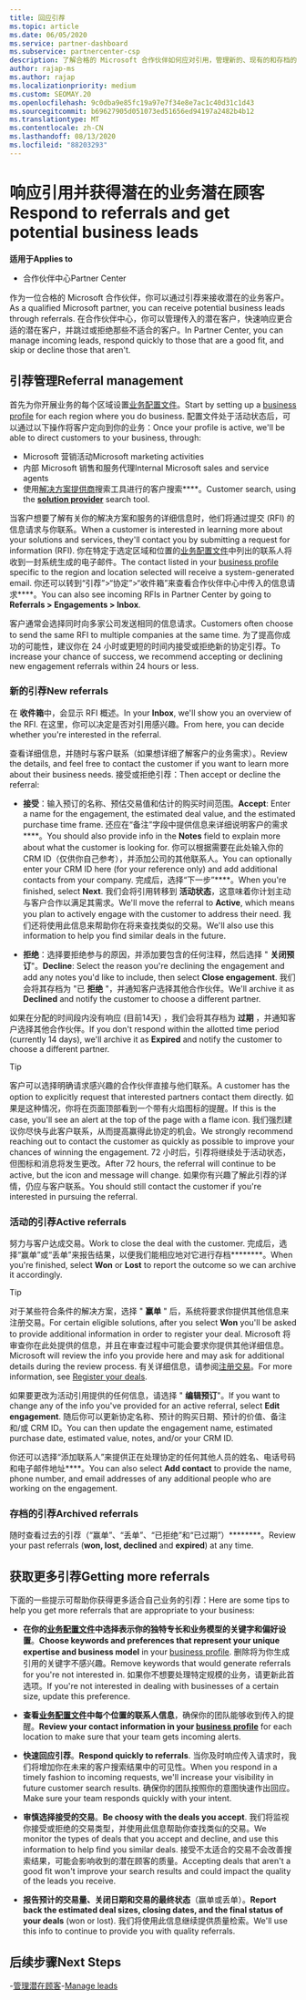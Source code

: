 ```yaml
---
title: 回应引荐
ms.topic: article
ms.date: 06/05/2020
ms.service: partner-dashboard
ms.subservice: partnercenter-csp
description: 了解合格的 Microsoft 合作伙伴如何应对引用，管理新的、现有的和存档的引用，并在将来获取更多的推荐。
author: rajap-ms
ms.author: rajap
ms.localizationpriority: medium
ms.custom: SEOMAY.20
ms.openlocfilehash: 9c0dba9e85fc19a97e7f34e8e7ac1c40d31c1d43
ms.sourcegitcommit: b69627905d051073ed51656ed94197a2482b4b12
ms.translationtype: MT
ms.contentlocale: zh-CN
ms.lasthandoff: 08/13/2020
ms.locfileid: "88203293"
---
```

# <a name="respond-to-referrals-and-get-potential-business-leads"></a><span data-ttu-id="96200-103">响应引用并获得潜在的业务潜在顾客</span><span class="sxs-lookup"><span data-stu-id="96200-103">Respond to referrals and get potential business leads</span></span>

<span data-ttu-id="96200-104">**适用于**</span><span class="sxs-lookup"><span data-stu-id="96200-104">**Applies to**</span></span>

- <span data-ttu-id="96200-105">合作伙伴中心</span><span class="sxs-lookup"><span data-stu-id="96200-105">Partner Center</span></span>

<span data-ttu-id="96200-106">作为一位合格的 Microsoft 合作伙伴，你可以通过引荐来接收潜在的业务客户。</span><span class="sxs-lookup"><span data-stu-id="96200-106">As a qualified Microsoft partner, you can receive potential business leads through referrals.</span></span> <span data-ttu-id="96200-107">在合作伙伴中心，你可以管理传入的潜在客户，快速响应更合适的潜在客户，并跳过或拒绝那些不适合的客户。</span><span class="sxs-lookup"><span data-stu-id="96200-107">In Partner Center, you can manage incoming leads, respond quickly to those that are a good fit, and skip or decline those that aren't.</span></span> 

## <a name="referral-management"></a><span data-ttu-id="96200-108">引荐管理</span><span class="sxs-lookup"><span data-stu-id="96200-108">Referral management</span></span>

<span data-ttu-id="96200-109">首先为你开展业务的每个区域设置[业务配置文件](create-a-marketing-profile.md)。</span><span class="sxs-lookup"><span data-stu-id="96200-109">Start by setting up a [business profile](create-a-marketing-profile.md) for each region where you do business.</span></span> <span data-ttu-id="96200-110">配置文件处于活动状态后，可以通过以下操作将客户定向到你的业务：</span><span class="sxs-lookup"><span data-stu-id="96200-110">Once your profile is active, we'll be able to direct customers to your business, through:</span></span>

- <span data-ttu-id="96200-111">Microsoft 营销活动</span><span class="sxs-lookup"><span data-stu-id="96200-111">Microsoft marketing activities</span></span>
- <span data-ttu-id="96200-112">内部 Microsoft 销售和服务代理</span><span class="sxs-lookup"><span data-stu-id="96200-112">Internal Microsoft sales and service agents</span></span>
- <span data-ttu-id="96200-113">使用[解决方案提供商](https://www.microsoft.com/solution-providers/home)搜索工具进行的客户搜索\*\*\*\*。</span><span class="sxs-lookup"><span data-stu-id="96200-113">Customer search, using the **[solution provider](https://www.microsoft.com/solution-providers/home)** search tool.</span></span>

<span data-ttu-id="96200-114">当客户想要了解有关你的解决方案和服务的详细信息时，他们将通过提交 (RFI) 的信息请求与你联系。</span><span class="sxs-lookup"><span data-stu-id="96200-114">When a customer is interested in learning more about your solutions and services, they'll contact you by submitting a request for information (RFI).</span></span> <span data-ttu-id="96200-115">你在特定于选定区域和位置的[业务配置文件](create-a-marketing-profile.md)中列出的联系人将收到一封系统生成的电子邮件。</span><span class="sxs-lookup"><span data-stu-id="96200-115">The contact listed in your [business profile](create-a-marketing-profile.md) specific to the region and location selected will receive a system-generated email.</span></span> <span data-ttu-id="96200-116">你还可以转到“引荐”>“协定”>“收件箱”来查看合作伙伴中心中传入的信息请求\*\*\*\*。</span><span class="sxs-lookup"><span data-stu-id="96200-116">You can also see incoming RFIs in Partner Center by going to **Referrals > Engagements > Inbox**.</span></span>

<span data-ttu-id="96200-117">客户通常会选择同时向多家公司发送相同的信息请求。</span><span class="sxs-lookup"><span data-stu-id="96200-117">Customers often choose to send the same RFI to multiple companies at the same time.</span></span> <span data-ttu-id="96200-118">为了提高你成功的可能性，建议你在 24 小时或更短的时间内接受或拒绝新的协定引荐。</span><span class="sxs-lookup"><span data-stu-id="96200-118">To increase your chance of success, we recommend accepting or declining new engagement referrals within 24 hours or less.</span></span>

### <a name="new-referrals"></a><span data-ttu-id="96200-119">新的引荐</span><span class="sxs-lookup"><span data-stu-id="96200-119">New referrals</span></span>

<span data-ttu-id="96200-120">在 **收件箱**中，会显示 RFI 概述。</span><span class="sxs-lookup"><span data-stu-id="96200-120">In your **Inbox**, we'll show you an overview of the RFI.</span></span> <span data-ttu-id="96200-121">在这里，你可以决定是否对引用感兴趣。</span><span class="sxs-lookup"><span data-stu-id="96200-121">From here, you can decide whether you're interested in the referral.</span></span>

<span data-ttu-id="96200-122">查看详细信息，并随时与客户联系（如果想详细了解客户的业务需求）。</span><span class="sxs-lookup"><span data-stu-id="96200-122">Review the details, and feel free to contact the customer if you want to learn more about their business needs.</span></span> <span data-ttu-id="96200-123">接受或拒绝引荐：</span><span class="sxs-lookup"><span data-stu-id="96200-123">Then accept or decline the referral:</span></span>

- <span data-ttu-id="96200-124">**接受**：输入预订的名称、预估交易值和估计的购买时间范围。</span><span class="sxs-lookup"><span data-stu-id="96200-124">**Accept**: Enter a name for the engagement, the estimated deal value, and the estimated purchase time frame.</span></span> <span data-ttu-id="96200-125">还应在“备注”字段中提供信息来详细说明客户的需求\*\*\*\*。</span><span class="sxs-lookup"><span data-stu-id="96200-125">You should also provide info in the **Notes** field to explain more about what the customer is looking for.</span></span> <span data-ttu-id="96200-126">你可以根据需要在此处输入你的 CRM ID（仅供你自己参考），并添加公司的其他联系人。</span><span class="sxs-lookup"><span data-stu-id="96200-126">You can optionally enter your CRM ID here (for your reference only) and add additional contacts from your company.</span></span> <span data-ttu-id="96200-127">完成后，选择“下一步”\*\*\*\*。</span><span class="sxs-lookup"><span data-stu-id="96200-127">When you're finished, select **Next**.</span></span> <span data-ttu-id="96200-128">我们会将引用转移到 **活动状态**，这意味着你计划主动与客户合作以满足其需求。</span><span class="sxs-lookup"><span data-stu-id="96200-128">We'll move the referral to **Active**, which means you plan to actively engage with the customer to address their need.</span></span> <span data-ttu-id="96200-129">我们还将使用此信息来帮助你在将来查找类似的交易。</span><span class="sxs-lookup"><span data-stu-id="96200-129">We'll also use this information to help you find similar deals in the future.</span></span>

- <span data-ttu-id="96200-130">**拒绝**：选择要拒绝参与的原因，并添加要包含的任何注释，然后选择 " **关闭预订**"。</span><span class="sxs-lookup"><span data-stu-id="96200-130">**Decline**: Select the reason you're declining the engagement and add any notes you'd like to include, then select **Close engagement**.</span></span> <span data-ttu-id="96200-131">我们会将其存档为 "已 **拒绝** "，并通知客户选择其他合作伙伴。</span><span class="sxs-lookup"><span data-stu-id="96200-131">We'll archive it as **Declined** and notify the customer to choose a different partner.</span></span>

<span data-ttu-id="96200-132">如果在分配的时间段内没有响应 (目前14天) ，我们会将其存档为 **过期** ，并通知客户选择其他合作伙伴。</span><span class="sxs-lookup"><span data-stu-id="96200-132">If you don't respond within the allotted time period (currently 14 days), we'll archive it as **Expired** and notify the customer to choose a different partner.</span></span>

> [!TIP]
> <span data-ttu-id="96200-133">客户可以选择明确请求感兴趣的合作伙伴直接与他们联系。</span><span class="sxs-lookup"><span data-stu-id="96200-133">A customer has the option to explicitly request that interested partners contact them directly.</span></span> <span data-ttu-id="96200-134">如果是这种情况，你将在页面顶部看到一个带有火焰图标的提醒。</span><span class="sxs-lookup"><span data-stu-id="96200-134">If this is the case, you'll see an alert at the top of the page with a flame icon.</span></span> <span data-ttu-id="96200-135">我们强烈建议你尽快与此客户联系，从而提高赢得此协定的机会。</span><span class="sxs-lookup"><span data-stu-id="96200-135">We strongly recommend reaching out to contact the customer as quickly as possible to improve your chances of winning the engagement.</span></span> <span data-ttu-id="96200-136">72 小时后，引荐将继续处于活动状态，但图标和消息将发生更改。</span><span class="sxs-lookup"><span data-stu-id="96200-136">After 72 hours, the referral will continue to be active, but the icon and message will change.</span></span> <span data-ttu-id="96200-137">如果你有兴趣了解此引荐的详情，仍应与客户联系。</span><span class="sxs-lookup"><span data-stu-id="96200-137">You should still contact the customer if you're interested in pursuing the referral.</span></span>

### <a name="active-referrals"></a><span data-ttu-id="96200-138">活动的引荐</span><span class="sxs-lookup"><span data-stu-id="96200-138">Active referrals</span></span>

<span data-ttu-id="96200-139">努力与客户达成交易。</span><span class="sxs-lookup"><span data-stu-id="96200-139">Work to close the deal with the customer.</span></span> <span data-ttu-id="96200-140">完成后，选择“赢单”或“丢单”来报告结果，以便我们能相应地对它进行存档\*\*\*\*\*\*\*\*。</span><span class="sxs-lookup"><span data-stu-id="96200-140">When you're finished, select **Won** or **Lost** to report the outcome so we can archive it accordingly.</span></span>

> [!TIP]
> <span data-ttu-id="96200-141">对于某些符合条件的解决方案，选择 " **赢单** " 后，系统将要求你提供其他信息来注册交易。</span><span class="sxs-lookup"><span data-stu-id="96200-141">For certain eligible solutions, after you select **Won** you'll be asked to provide additional information in order to register your deal.</span></span> <span data-ttu-id="96200-142">Microsoft 将审查你在此处提供的信息，并且在审查过程中可能会要求你提供其他详细信息。</span><span class="sxs-lookup"><span data-stu-id="96200-142">Microsoft will review the info you provide here and may ask for additional details during the review process.</span></span> <span data-ttu-id="96200-143">有关详细信息，请参阅[注册交易](register-deals.md)。</span><span class="sxs-lookup"><span data-stu-id="96200-143">For more information, see [Register your deals](register-deals.md).</span></span>

<span data-ttu-id="96200-144">如果要更改为活动引用提供的任何信息，请选择 " **编辑预订**"。</span><span class="sxs-lookup"><span data-stu-id="96200-144">If you want to change any of the info you've provided for an active referral, select **Edit engagement**.</span></span> <span data-ttu-id="96200-145">随后你可以更新协定名称、预计的购买日期、预计的价值、备注和/或 CRM ID。</span><span class="sxs-lookup"><span data-stu-id="96200-145">You can then update the engagement name, estimated purchase date, estimated value, notes, and/or your CRM ID.</span></span>

<span data-ttu-id="96200-146">你还可以选择“添加联系人”来提供正在处理协定的任何其他人员的姓名、电话号码和电子邮件地址\*\*\*\*。</span><span class="sxs-lookup"><span data-stu-id="96200-146">You can also select **Add contact** to provide the name, phone number, and email addresses of any additional people who are working on the engagement.</span></span>


### <a name="archived-referrals"></a><span data-ttu-id="96200-147">存档的引荐</span><span class="sxs-lookup"><span data-stu-id="96200-147">Archived referrals</span></span>

<span data-ttu-id="96200-148">随时查看过去的引荐（“赢单”、“丢单”、“已拒绝”和“已过期”）\*\*\*\*\*\*\*\*。</span><span class="sxs-lookup"><span data-stu-id="96200-148">Review your past referrals (**won, lost, declined** and **expired**) at any time.</span></span> 

## <a name="getting-more-referrals"></a><span data-ttu-id="96200-149">获取更多引荐</span><span class="sxs-lookup"><span data-stu-id="96200-149">Getting more referrals</span></span>

<span data-ttu-id="96200-150">下面的一些提示可帮助你获得更多适合自己业务的引荐：</span><span class="sxs-lookup"><span data-stu-id="96200-150">Here are some tips to help you get more referrals that are appropriate to your business:</span></span>

- <span data-ttu-id="96200-151">**在你的[业务配置文件](create-a-marketing-profile.md)中选择表示你的独特专长和业务模型的关键字和偏好设置**。</span><span class="sxs-lookup"><span data-stu-id="96200-151">**Choose keywords and preferences that represent your unique expertise and business model** in your [business profile](create-a-marketing-profile.md).</span></span> <span data-ttu-id="96200-152">删除将为你生成引用的关键字不感兴趣。</span><span class="sxs-lookup"><span data-stu-id="96200-152">Remove keywords that would generate referrals for you're not interested in.</span></span> <span data-ttu-id="96200-153">如果你不想要处理特定规模的业务，请更新此首选项。</span><span class="sxs-lookup"><span data-stu-id="96200-153">If you're not interested in dealing with businesses of a certain size, update this preference.</span></span>

- <span data-ttu-id="96200-154">**查看[业务配置文件](create-a-marketing-profile.md)中每个位置的联系人信息**，确保你的团队能够收到传入的提醒。</span><span class="sxs-lookup"><span data-stu-id="96200-154">**Review your contact information in your [business profile](create-a-marketing-profile.md)** for each location to make sure that your team gets incoming alerts.</span></span>

- <span data-ttu-id="96200-155">**快速回应引荐**。</span><span class="sxs-lookup"><span data-stu-id="96200-155">**Respond quickly to referrals**.</span></span> <span data-ttu-id="96200-156">当你及时响应传入请求时，我们将增加你在未来的客户搜索结果中的可见性。</span><span class="sxs-lookup"><span data-stu-id="96200-156">When you respond in a timely fashion to incoming requests, we'll increase your visibility in future customer search results.</span></span> <span data-ttu-id="96200-157">确保你的团队按照你的意图快速作出回应。</span><span class="sxs-lookup"><span data-stu-id="96200-157">Make sure your team responds quickly with your intent.</span></span>

- <span data-ttu-id="96200-158">**审慎选择接受的交易**。</span><span class="sxs-lookup"><span data-stu-id="96200-158">**Be choosy with the deals you accept**.</span></span> <span data-ttu-id="96200-159">我们将监视你接受或拒绝的交易类型，并使用此信息帮助你查找类似的交易。</span><span class="sxs-lookup"><span data-stu-id="96200-159">We monitor the types of deals that you accept and decline, and use this information to help find you similar deals.</span></span> <span data-ttu-id="96200-160">接受不太适合的交易不会改善搜索结果，可能会影响收到的潜在顾客的质量。</span><span class="sxs-lookup"><span data-stu-id="96200-160">Accepting deals that aren't a good fit won't improve your search results and could impact the quality of the leads you receive.</span></span>

- <span data-ttu-id="96200-161">**报告预计的交易量、关闭日期和交易的最终状态**（赢单或丢单）。</span><span class="sxs-lookup"><span data-stu-id="96200-161">**Report back the estimated deal sizes, closing dates, and the final status of your deals** (won or lost).</span></span> <span data-ttu-id="96200-162">我们将使用此信息继续提供质量检索。</span><span class="sxs-lookup"><span data-stu-id="96200-162">We'll use this info to continue to provide you with quality referrals.</span></span>

## <a name="next-steps"></a><span data-ttu-id="96200-163">后续步骤</span><span class="sxs-lookup"><span data-stu-id="96200-163">Next Steps</span></span>

<span data-ttu-id="96200-164">-[管理潜在顾客](manage-leads.md)</span><span class="sxs-lookup"><span data-stu-id="96200-164">-[Manage leads](manage-leads.md)</span></span>
